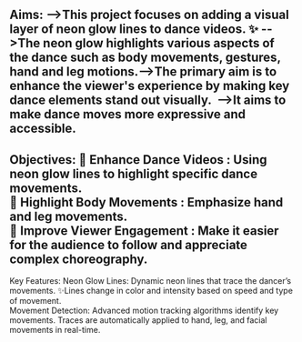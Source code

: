 Aims:
-->This project focuses on adding a visual layer of neon glow lines to dance videos. ​✨
-->The neon glow highlights various aspects of the dance such as body movements, gestures, hand and leg motions.​
-->The primary aim is to enhance the viewer's experience by making key dance elements stand out visually. ​
-->It aims to make dance moves more expressive and accessible.​
------------------------------------------------------------------------------------------------------------------------------------------------------------------
Objectives:
🌟 Enhance Dance Videos : Using neon glow lines to highlight specific dance movements.​     
🌟 Highlight Body Movements : Emphasize hand and leg movements.​                      
🌟 Improve Viewer Engagement : Make it easier for the audience to follow and appreciate complex choreography.​
-------------------------------------------------------------------------------------------------------------------------------------------------------------------
Key Features:
Neon Glow Lines: Dynamic neon lines that trace the dancer’s movements.​ ✨Lines change in color and intensity based on speed and type of movement.​            
Movement Detection: Advanced motion tracking algorithms identify key movements. Traces are automatically applied to hand, leg, and facial movements in real-time.​
